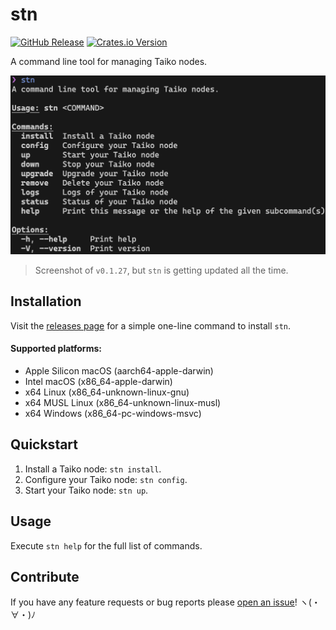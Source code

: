 # stn

[![GitHub Release](https://img.shields.io/github/v/release/d1onys1us/stn?logo=github)](https://github.com/d1onys1us/stn/releases)
[![Crates.io Version](https://img.shields.io/crates/v/stn?logo=rust)](https://crates.io/crates/stn)

A command line tool for managing Taiko nodes.

![screenshot of cli tool](.github/readme_cli_screenshot.png)

> Screenshot of `v0.1.27`, but `stn` is getting updated all the time.

## Installation

Visit the [releases page](https://github.com/d1onys1us/stn/releases) for a simple one-line command to install `stn`.

#### Supported platforms:

- Apple Silicon macOS (aarch64-apple-darwin)
- Intel macOS (x86_64-apple-darwin)
- x64 Linux (x86_64-unknown-linux-gnu)
- x64 MUSL Linux (x86_64-unknown-linux-musl)
- x64 Windows (x86_64-pc-windows-msvc)

## Quickstart

1. Install a Taiko node: `stn install`.
2. Configure your Taiko node: `stn config`.
3. Start your Taiko node: `stn up`.

## Usage

Execute `stn help` for the full list of commands.

## Contribute

If you have any feature requests or bug reports please [open an issue](https://github.com/d1onys1us/stn/issues/new)! ヽ(・∀・)ﾉ
